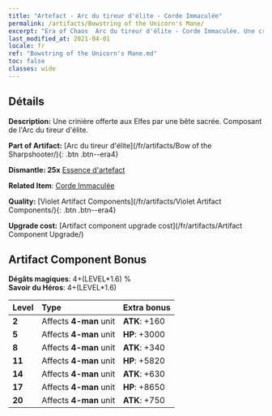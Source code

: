 ```yaml
---
title: "Artefact - Arc du tireur d'élite - Corde Immaculée"
permalink: /artifacts/Bowstring of the Unicorn's Mane/
excerpt: "Era of Chaos  Arc du tireur d'élite - Corde Immaculée. Une crinière offerte aux Elfes par une bête sacrée. Composant de l'Arc du tireur d'élite."
last_modified_at: 2021-04-01
locale: fr
ref: "Bowstring of the Unicorn's Mane.md"
toc: false
classes: wide
---
```




## Détails

 **Description:** Une crinière offerte aux Elfes par une bête sacrée. Composant de l'Arc du tireur d'élite.

 **Part of Artifact:** [Arc du tireur d'élite](/fr/artifacts/Bow of the Sharpshooter/){: .btn .btn--era4}

 **Dismantle: 25x** [Essence d'artefact](/fr/Items/con_905/)

 **Related Item**: [Corde Immaculée](/fr/Items/art_105/)

 **Quality:** [Violet Artifact Components](/fr/artifacts/Violet Artifact Components/){: .btn .btn--era4}

 **Upgrade cost:** [Artifact component upgrade cost](/fr/artifacts/Artifact Component Upgrade/)

## Artifact Component Bonus

  **Dégâts magiques**: 4+(LEVEL\*1.6) %<br/>**Savoir du Héros**: 4+(LEVEL\*1.6)

  |  Level  | Type |    Extra bonus  | 
  |:--------|:-----|:----------------| 
  | **2** | Affects **4-man** unit | **ATK**: +160 | 
  | **5** | Affects **4-man** unit | **HP**: +3000 | 
  | **8** | Affects **4-man** unit | **ATK**: +340 | 
  | **11** | Affects **4-man** unit | **HP**: +5820 | 
  | **14** | Affects **4-man** unit | **ATK**: +630 | 
  | **17** | Affects **4-man** unit | **HP**: +8650 | 
  | **20** | Affects **4-man** unit | **ATK**: +750 | 
